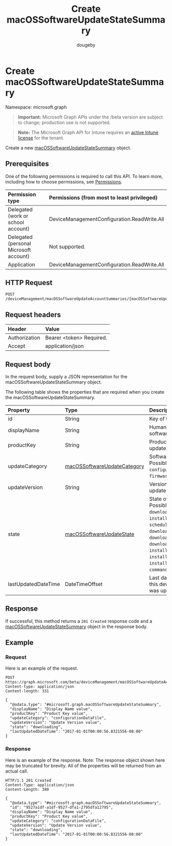 ﻿---
title: "Create macOSSoftwareUpdateStateSummary"
description: "Create a new macOSSoftwareUpdateStateSummary object."
author: "dougeby"
localization_priority: Normal
ms.prod: "intune"
doc_type: apiPageType
---

# Create macOSSoftwareUpdateStateSummary

Namespace: microsoft.graph

> **Important:** Microsoft Graph APIs under the /beta version are subject to change; production use is not supported.

> **Note:** The Microsoft Graph API for Intune requires an [active Intune license](https://go.microsoft.com/fwlink/?linkid=839381) for the tenant.

Create a new [macOSSoftwareUpdateStateSummary](../resources/intune-deviceconfig-macossoftwareupdatestatesummary.md) object.

## Prerequisites

One of the following permissions is required to call this API. To learn more, including how to choose permissions, see [Permissions](/graph/permissions-reference).

| Permission type                        | Permissions (from most to least privileged) |
| :------------------------------------- | :------------------------------------------ |
| Delegated (work or school account)     | DeviceManagementConfiguration.ReadWrite.All |
| Delegated (personal Microsoft account) | Not supported.                              |
| Application                            | DeviceManagementConfiguration.ReadWrite.All |

## HTTP Request

<!-- {
  "blockType": "ignored"
}
-->

```http
POST /deviceManagement/macOSSoftwareUpdateAccountSummaries/{macOSSoftwareUpdateAccountSummaryId}/categorySummaries/{macOSSoftwareUpdateCategorySummaryId}/updateStateSummaries
```

## Request headers

| Header        | Value                          |
| :------------ | :----------------------------- |
| Authorization | Bearer &lt;token&gt; Required. |
| Accept        | application/json               |

## Request body

In the request body, supply a JSON representation for the macOSSoftwareUpdateStateSummary object.

The following table shows the properties that are required when you create the macOSSoftwareUpdateStateSummary.

| Property            | Type                                                                                           | Description                                                                                                                                                                                                                                                                                                                                     |
| :------------------ | :--------------------------------------------------------------------------------------------- | :---------------------------------------------------------------------------------------------------------------------------------------------------------------------------------------------------------------------------------------------------------------------------------------------------------------------------------------------- |
| id                  | String                                                                                         | Key of the entity.                                                                                                                                                                                                                                                                                                                              |
| displayName         | String                                                                                         | Human readable name of the software update                                                                                                                                                                                                                                                                                                      |
| productKey          | String                                                                                         | Product key of the software update.                                                                                                                                                                                                                                                                                                             |
| updateCategory      | [macOSSoftwareUpdateCategory](../resources/intune-deviceconfig-macossoftwareupdatecategory.md) | Software update category. Possible values are: `critical`, `configurationDataFile`, `firmware`, `other`.                                                                                                                                                                                                                                        |
| updateVersion       | String                                                                                         | Version of the software update                                                                                                                                                                                                                                                                                                                  |
| state               | [macOSSoftwareUpdateState](../resources/intune-deviceconfig-macossoftwareupdatestate.md)       | State of the software update. Possible values are: `success`, `downloading`, `downloaded`, `installing`, `idle`, `available`, `scheduled`, `downloadFailed`, `downloadInsufficientSpace`, `downloadInsufficientPower`, `downloadInsufficientNetwork`, `installInsufficientSpace`, `installInsufficientPower`, `installFailed`, `commandFailed`. |
| lastUpdatedDateTime | DateTimeOffset                                                                                 | Last date time the report for this device and product key was updated.                                                                                                                                                                                                                                                                          |

## Response

If successful, this method returns a `201 Created` response code and a [macOSSoftwareUpdateStateSummary](../resources/intune-deviceconfig-macossoftwareupdatestatesummary.md) object in the response body.

## Example

### Request

Here is an example of the request.

```http
POST https://graph.microsoft.com/beta/deviceManagement/macOSSoftwareUpdateAccountSummaries/{macOSSoftwareUpdateAccountSummaryId}/categorySummaries/{macOSSoftwareUpdateCategorySummaryId}/updateStateSummaries
Content-type: application/json
Content-length: 331

{
  "@odata.type": "#microsoft.graph.macOSSoftwareUpdateStateSummary",
  "displayName": "Display Name value",
  "productKey": "Product Key value",
  "updateCategory": "configurationDataFile",
  "updateVersion": "Update Version value",
  "state": "downloading",
  "lastUpdatedDateTime": "2017-01-01T00:00:56.8321556-08:00"
}
```

### Response

Here is an example of the response. Note: The response object shown here may be truncated for brevity. All of the properties will be returned from an actual call.

```http
HTTP/1.1 201 Created
Content-Type: application/json
Content-Length: 380

{
  "@odata.type": "#microsoft.graph.macOSSoftwareUpdateStateSummary",
  "id": "9527a1df-a1df-9527-dfa1-2795dfa12795",
  "displayName": "Display Name value",
  "productKey": "Product Key value",
  "updateCategory": "configurationDataFile",
  "updateVersion": "Update Version value",
  "state": "downloading",
  "lastUpdatedDateTime": "2017-01-01T00:00:56.8321556-08:00"
}
```
